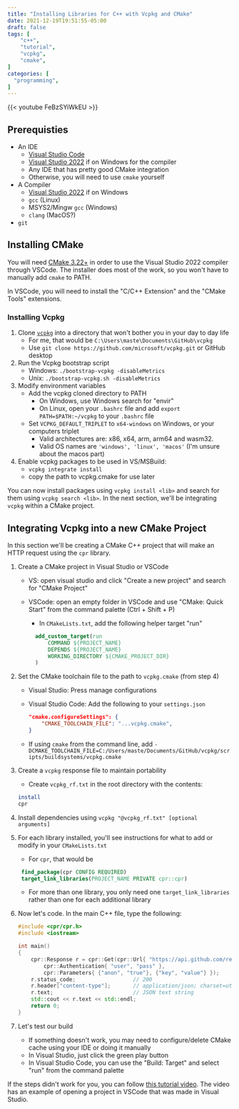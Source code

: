 ```yaml
---
title: "Installing Libraries for C++ with Vcpkg and CMake"
date: 2021-12-19T19:51:55-05:00
draft: false
tags: [
    "c++",
    "tutorial",
    "vcpkg",
    "cmake",
]
categories: [
  "programming",
]
---
```


{{< youtube FeBzSYiWkEU >}}

## Prerequisties

- An IDE
  - [Visual Studio Code](https://code.visualstudio.com/download)
  - [Visual Studio 2022](https://visualstudio.microsoft.com/downloads/) if on Windows for the compiler
  - Any IDE that has pretty good CMake integration
  - Otherwise, you will need to use `cmake` yourself
- A Compiler
  - [Visual Studio 2022](https://visualstudio.microsoft.com/downloads/) if on Windows
  - `gcc` (Linux)
  - MSYS2/Mingw `gcc` (Windows)
  - `clang` (MacOS?)
- `git`

## Installing CMake

You will need [CMake 3.22+](https://cmake.org/download/) in order to use the Visual Studio 2022 compiler through VSCode.
The installer does most of the work, so you won't have to manually add `cmake` to PATH.

In VSCode, you will need to install the "C/C++ Extension" and the "CMake Tools" extensions.

### Installing Vcpkg

1. Clone [`vcpkg`](https://github.com/microsoft/vcpkg) into a directory that won't bother you in your day to day life
   - For me, that would be `C:\Users\maste\Documents\GitHub\vcpkg`
   - Use `git clone https://github.com/microsoft/vcpkg.git` or GitHub desktop
2. Run the Vcpkg bootstrap script
   - Windows: `./bootstrap-vcpkg -disableMetrics`
   - Unix: `./bootstrap-vcpkg.sh -disableMetrics`
3. Modify environment variables
   - Add the vcpkg cloned directory to PATH
     - On Windows, use Windows search for "envir"
     - On Linux, open your `.bashrc` file and add `export PATH=$PATH:~/vcpkg` to your `.bashrc` file
   - Set `VCPKG_DEFAULT_TRIPLET` to `x64-windows` on Windows, or your computers triplet
     - Valid architectures are: x86, x64, arm, arm64 and wasm32.
     - Valid OS names are `'windows', 'linux', 'macos'` (I'm unsure about the macos part)
4. Enable vcpkg packages to be used in VS/MSBuild:
   - `vcpkg integrate install`
   - copy the path to vcpkg.cmake for use later

You can now install packages using `vcpkg install <lib>` and search for them using `vcpkg search <lib>`.
In the next section, we'll be integrating `vcpkg` within a CMake project.

## Integrating Vcpkg into a new CMake Project

In this section we'll be creating a CMake C++ project that will make an HTTP request using the `cpr` library.

1. Create a CMake project in Visual Studio or VSCode
    - VS: open visual studio and click "Create a new project" and search for "CMake Project"
    - VSCode: open an empty folder in VSCode and use "CMake: Quick Start" from the command palette (Ctrl + Shift + P)
      - In `CMakeLists.txt`, add the following helper target "run"

      ```cmake
        add_custom_target(run
            COMMAND ${PROJECT_NAME}
            DEPENDS ${PROJECT_NAME}
            WORKING_DIRECTORY ${CMAKE_PROJECT_DIR}
        )
        ```

2. Set the CMake toolchain file to the path to `vcpkg.cmake` (from step 4)
    - Visual Studio: Press manage configurations
    - Visual Studio Code: Add the following to your `settings.json`

        ```json
        "cmake.configureSettings": {
            "CMAKE_TOOLCHAIN_FILE": "...vcpkg.cmake",
        }
        ```

    - If using `cmake` from the command line, add `-DCMAKE_TOOLCHAIN_FILE=C:/Users/maste/Documents/GitHub/vcpkg/scripts/buildsystems/vcpkg.cmake`
3. Create a `vcpkg` response file to maintain portability
   - Create `vcpkg_rf.txt` in the root directory with the contents:

    ```bash
    install
    cpr
    ```

4. Install dependencies using `vcpkg "@vcpkg_rf.txt" [optional arguments]`
5. For each library installed, you'll see instructions for what to add or modify in your `CMakeLists.txt`
   - For `cpr`, that would be

   ```cmake
    find_package(cpr CONFIG REQUIRED)
    target_link_libraries(PROJECT_NAME PRIVATE cpr::cpr)
   ```

   - For more than one library, you only need one `target_link_libraries` rather than one for each additional library

6. Now let's code. In the main C++ file, type the following:

    ```cpp
    #include <cpr/cpr.h>
    #include <iostream>

    int main()
    {
        cpr::Response r = cpr::Get(cpr::Url{ "https://api.github.com/repos/whoshuu/cpr/contributors" },
            cpr::Authentication{ "user", "pass" },
            cpr::Parameters{ {"anon", "true"}, {"key", "value"} });
        r.status_code;                  // 200
        r.header["content-type"];       // application/json; charset=utf-8
        r.text;                         // JSON text string
        std::cout << r.text << std::endl;
        return 0;
    }
    ```

7. Let's test our build
   - If something doesn't work, you may need to configure/delete CMake cache using your IDE or doing it manually
   - In Visual Studio, just click the green play button
   - In Visual Studio Code, you can use the "Build: Target" and select "run" from the command palette

If the steps didn't work for you, you can follow [this tutorial video](https://youtu.be/FeBzSYiWkEU).
The video has an example of opening a project in VSCode that was made in Visual Studio.
